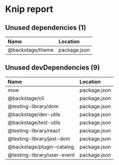 # Knip report

## Unused dependencies (1)

| Name             | Location     |
|:-----------------|:-------------|
| @backstage/theme | package.json |

## Unused devDependencies (9)

| Name                        | Location     |
|:----------------------------|:-------------|
| msw                         | package.json |
| @backstage/cli              | package.json |
| @testing-library/dom        | package.json |
| @backstage/dev-utils        | package.json |
| @backstage/test-utils       | package.json |
| @testing-library/react      | package.json |
| @testing-library/jest-dom   | package.json |
| @backstage/plugin-catalog   | package.json |
| @testing-library/user-event | package.json |

